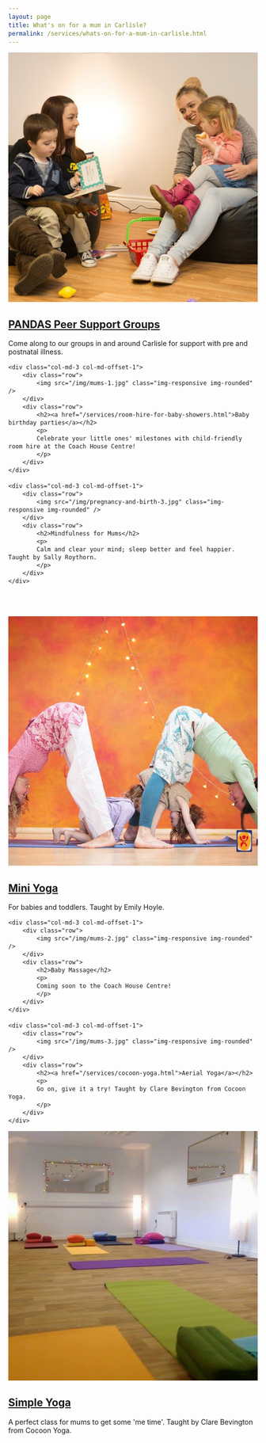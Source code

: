 ```yaml
---
layout: page
title: What's on for a mum in Carlisle?
permalink: /services/whats-on-for-a-mum-in-carlisle.html
---
```

<div class="row">
	<div class="col-md-3">
		<div class="row">
			<img src="/img/mums-0.jpg" class="img-responsive img-rounded" />
		</div>
		<div class="row">
			<h2><a href="carlisle-postnatal-depression-support-groups.html">PANDAS Peer Support Groups</a></h2>
			<p>
			Come along to our groups in and around Carlisle for support with pre and postnatal illness.
			</p>
		</div>
	</div>

	<div class="col-md-3 col-md-offset-1">
		<div class="row">
			<img src="/img/mums-1.jpg" class="img-responsive img-rounded" />
		</div>
		<div class="row">
			<h2><a href="/services/room-hire-for-baby-showers.html">Baby birthday parties</a></h2>
			<p>
			Celebrate your little ones' milestones with child-friendly room hire at the Coach House Centre!
			</p>
		</div>
	</div>

	<div class="col-md-3 col-md-offset-1">
		<div class="row">
			<img src="/img/pregnancy-and-birth-3.jpg" class="img-responsive img-rounded" />
		</div>
		<div class="row">
			<h2>Mindfulness for Mums</h2>
			<p>
			Calm and clear your mind; sleep better and feel happier. Taught by Sally Roythorn.
			</p>
		</div>
	</div>
</div>

<div class="row" style="height: 50px">
</div>

<div class="row">
	<div class="col-md-3">
		<div class="row">
			<img src="/img/miniyoga.jpg" class="img-responsive img-rounded" />
		</div>
		<div class="row">
			<h2><a href="/services/mini-yoga.html">Mini Yoga</a></h2>
			<p>
			For babies and toddlers. Taught by Emily Hoyle. 
			</p>
		</div>
	</div>

	<div class="col-md-3 col-md-offset-1">
		<div class="row">
			<img src="/img/mums-2.jpg" class="img-responsive img-rounded" />
		</div>
		<div class="row">
			<h2>Baby Massage</h2>
			<p>
			Coming soon to the Coach House Centre!
			</p>
		</div>
	</div>

	<div class="col-md-3 col-md-offset-1">
		<div class="row">
			<img src="/img/mums-3.jpg" class="img-responsive img-rounded" />
		</div>
		<div class="row">
			<h2><a href="/services/cocoon-yoga.html">Aerial Yoga</a></h2>
			<p>
			Go on, give it a try! Taught by Clare Bevington from Cocoon Yoga.
			</p>
		</div>
	</div>
</div>

<div class="row">
	<div class="col-md-3">
		<div class="row">
			<img src="/img/mums-4.jpg" class="img-responsive img-rounded" />
		</div>
		<div class="row">
			<h2><a href="/services/cocoon-yoga.html">Simple Yoga</a></h2>
			<p>
			A perfect class for mums to get some 'me time'. Taught by Clare Bevington from Cocoon Yoga.
			</p>
		</div>
	</div>
</div>